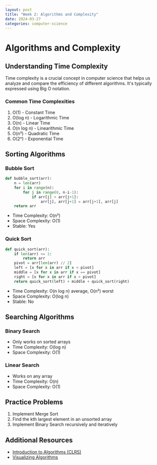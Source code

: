 ```yaml
---
layout: post
title: "Week 2: Algorithms and Complexity"
date: 2024-03-27
categories: computer-science
---
```


# Algorithms and Complexity

## Understanding Time Complexity

Time complexity is a crucial concept in computer science that helps us analyze and compare the efficiency of different algorithms. It's typically expressed using Big O notation.

### Common Time Complexities

1. O(1) - Constant Time
2. O(log n) - Logarithmic Time
3. O(n) - Linear Time
4. O(n log n) - Linearithmic Time
5. O(n²) - Quadratic Time
6. O(2ⁿ) - Exponential Time

## Sorting Algorithms

### Bubble Sort
```python
def bubble_sort(arr):
    n = len(arr)
    for i in range(n):
        for j in range(0, n-i-1):
            if arr[j] > arr[j+1]:
                arr[j], arr[j+1] = arr[j+1], arr[j]
    return arr
```

- Time Complexity: O(n²)
- Space Complexity: O(1)
- Stable: Yes

### Quick Sort
```python
def quick_sort(arr):
    if len(arr) <= 1:
        return arr
    pivot = arr[len(arr) // 2]
    left = [x for x in arr if x < pivot]
    middle = [x for x in arr if x == pivot]
    right = [x for x in arr if x > pivot]
    return quick_sort(left) + middle + quick_sort(right)
```

- Time Complexity: O(n log n) average, O(n²) worst
- Space Complexity: O(log n)
- Stable: No

## Searching Algorithms

### Binary Search
- Only works on sorted arrays
- Time Complexity: O(log n)
- Space Complexity: O(1)

### Linear Search
- Works on any array
- Time Complexity: O(n)
- Space Complexity: O(1)

## Practice Problems

1. Implement Merge Sort
2. Find the kth largest element in an unsorted array
3. Implement Binary Search recursively and iteratively

## Additional Resources

- [Introduction to Algorithms (CLRS)](https://mitpress.mit.edu/books/introduction-algorithms-fourth-edition)
- [Visualizing Algorithms](https://visualgo.net/en/sorting) 